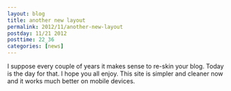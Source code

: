 ```yaml
---
layout: blog
title: another new layout
permalink: 2012/11/another-new-layout
postday: 11/21 2012
posttime: 22_36
categories: [news]
---
```


I suppose every couple of years it makes sense to re-skin your blog. Today is the day for that. I hope you all enjoy. This site is simpler and cleaner now and it works much better on mobile devices.
